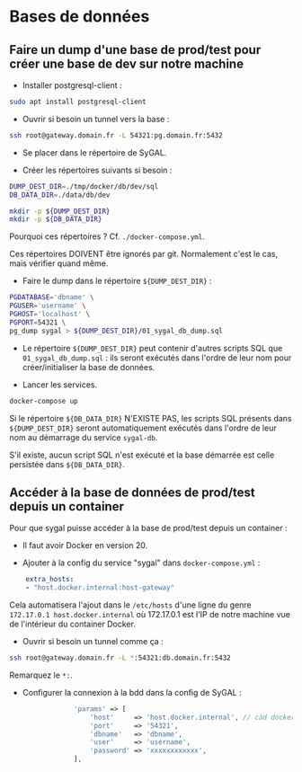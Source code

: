 Bases de données
================

Faire un dump d'une base de prod/test pour créer une base de dev sur notre machine
-----------------------------------------

- Installer postgresql-client :

```bash
sudo apt install postgresql-client
```

- Ouvrir si besoin un tunnel vers la base :

```bash
ssh root@gateway.domain.fr -L 54321:pg.domain.fr:5432
```


- Se placer dans le répertoire de SyGAL.


- Créer les répertoires suivants si besoin :

```bash
DUMP_DEST_DIR=./tmp/docker/db/dev/sql
DB_DATA_DIR=./data/db/dev

mkdir -p ${DUMP_DEST_DIR}
mkdir -p ${DB_DATA_DIR}
```

Pourquoi ces répertoires ? Cf. `./docker-compose.yml`.

Ces répertoires DOIVENT être ignorés par git. Normalement c'est le cas, mais vérifier quand même.


- Faire le dump dans le répertoire `${DUMP_DEST_DIR}` :

```bash
PGDATABASE='dbname' \
PGUSER='username' \
PGHOST='localhost' \
PGPORT=54321 \
pg_dump sygal > ${DUMP_DEST_DIR}/01_sygal_db_dump.sql
```


- Le répertoire `${DUMP_DEST_DIR}` peut contenir d'autres scripts SQL que `01_sygal_db_dump.sql` : ils seront exécutés 
  dans l'ordre de leur nom pour créer/initialiser la base de données.


- Lancer les services.

```bash
docker-compose up
```

Si le répertoire `${DB_DATA_DIR}` N'EXISTE PAS, les scripts SQL présents dans `${DUMP_DEST_DIR}` seront automatiquement
exécutés dans l'ordre de leur nom au démarrage du service `sygal-db`.

S'il existe, aucun script SQL n'est exécuté et la base démarrée est celle persistée dans `${DB_DATA_DIR}`.



Accéder à la base de données de prod/test depuis un container
------------------------------------------

Pour que sygal puisse accéder à la base de prod/test depuis un container :

- Il faut avoir Docker en version 20.


- Ajouter à la config du service "sygal" dans `docker-compose.yml` :

```yml
    extra_hosts:
    - "host.docker.internal:host-gateway"
```

Cela automatisera l'ajout dans le `/etc/hosts` d'une ligne du genre `172.17.0.1 host.docker.internal` où 
172.17.0.1 est l'IP de notre machine vue de l'intérieur du container Docker.


- Ouvrir si besoin un tunnel comme ça :

```bash
ssh root@gateway.domain.fr -L *:54321:db.domain.fr:5432
```

Remarquez le `*:`.


- Configurer la connexion à la bdd dans la config de SyGAL :

```php
                'params' => [
                    'host'     => 'host.docker.internal', // càd docker host (cf. extra_hosts dans docker-compose.yml)
                    'port'     => '54321',
                    'dbname'   => 'dbname',
                    'user'     => 'username',
                    'password' => 'xxxxxxxxxxxx',
                ],
```
